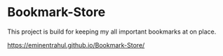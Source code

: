 # Bookmark-Store
This project is build for keeping my all important bookmarks at on place.

https://eminentrahul.github.io/Bookmark-Store/
